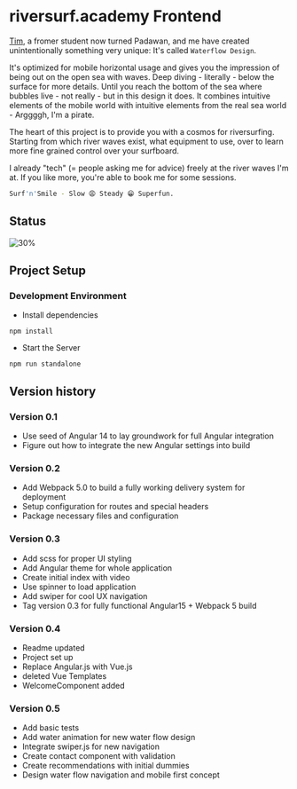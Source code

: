 # riversurf.academy Frontend

[Tim](https://github.com/mhmFrost), a fromer student now turned Padawan, and me have created unintentionally something very unique: It's called `Waterflow Design`.

It's optimized for mobile horizontal usage and gives you the impression of being out on the open sea with waves. Deep diving - literally - below the surface for more details. Until you reach the bottom of the sea where bubbles live - not really - but in this design it does. It combines intuitive elements of the mobile world with intuitive elements from the real sea world - Arggggh, I'm a pirate.

The heart of this project is to provide you with a cosmos for riversurfing. Starting from which river waves exist, what equipment to use, over to learn more fine grained control over your surfboard.

I already "tech" (= people asking me for advice) freely at the river waves I'm at. If you like more, you're able to book me for some sessions.

```sh
Surf'n'Smile - Slow 😩 Steady 😁 Superfun.
```

## Status

![30%](https://progress-bar.dev/30)

## Project Setup

### Development Environment

- Install dependencies

`npm install`

- Start the Server

`npm run standalone`

## Version history

### Version 0.1

- Use seed of Angular 14 to lay groundwork for full Angular integration
- Figure out how to integrate the new Angular settings into build

### Version 0.2

- Add Webpack 5.0 to build a fully working delivery system for deployment
- Setup configuration for routes and special headers
- Package necessary files and configuration

### Version 0.3

- Add scss for proper UI styling
- Add Angular theme for whole application
- Create initial index with video
- Use spinner to load application
- Add swiper for cool UX navigation
- Tag version 0.3 for fully functional Angular15 + Webpack 5 build

### Version 0.4

- Readme updated
- Project set up
- Replace Angular.js with Vue.js
- deleted Vue Templates
- WelcomeComponent added

### Version 0.5

- Add basic tests
- Add water animation for new water flow design
- Integrate swiper.js for new navigation
- Create contact component with validation
- Create recommendations with initial dummies
- Design water flow navigation and mobile first concept

